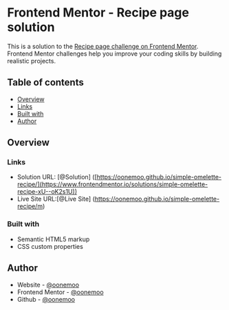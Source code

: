 # Frontend Mentor - Recipe page solution

This is a solution to the [Recipe page challenge on Frontend Mentor](https://www.frontendmentor.io/challenges/recipe-page-KiTsR8QQKm). Frontend Mentor challenges help you improve your coding skills by building realistic projects. 

## Table of contents

  - [Overview](#overview)
  - [Links](#links)
  - [Built with](#built-with)
  - [Author](#author)


## Overview


### Links

- Solution URL: [@Solution] ([https://oonemoo.github.io/simple-omelette-recipe/](https://www.frontendmentor.io/solutions/simple-omelette-recipe-xU--oK2s1U))
- Live Site URL:[@Live Site]  (https://oonemoo.github.io/simple-omelette-recipe/m)


### Built with

- Semantic HTML5 markup
- CSS custom properties


## Author

- Website - [@oonemoo](https://oonemoo.github.io/simple-omelette-recipe/)
- Frontend Mentor - [@oonemoo](https://www.frontendmentor.io/profile/oonemoo)
- Github - [@oonemoo](https://www.github.com/oonemoo)

